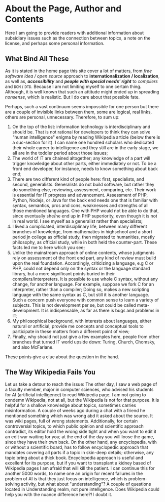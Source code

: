 # About the Page, Author and Contents

Here I am going to provide readers with additional information about subsidiary issues such as the connection between topics, a note on the license, and perhaps some personal information.

## What Bind All These

As it is stated in the home page this site cover a lot of matters, from _free software idea / open source_ approach to **internationalization / localization**, as well as, **_accessibility_** and **_people with special needs' right_** to _compilers_ and `DOM` / `DTD`. Because I am not limiting myself to one certain thing. Although, it is well known that such an attitude might ended up in spreading _nonsense_, which is realistic. But I do care about that possible fate.

Perhaps, such a vast continuum seems impossible for one person but there are a couple of invisible links between them, some are logical, real links, others are personal, unnecessary. Therefore, to sum up:

 1. On the top of the list: information technology is interdisciplinary and should be. That is not rational for developers to think they can solve "human intelligence" enigma by reading Wikipedia article (below there is a suc-section for it). I can name one hundred scholars who dedicated their whole career to intelligence and they still are in the early stage, we all are in the toddler period about those issues;
 2. The world of IT are chained altogether; any knowledge of a part will trigger knowledge about other parts, either immediately or not. To be a front end developer, for instance, needs to know something about back end;
 3. There are two different kind of people here: first, specialists, and second, generalists. Generalists do not build software, but rather they do something else, reviewing, assessment, comparing, etc. Their work is essential for IT progress and advancement. Assessment of PHP, Python, Nodejs, or Java for the back end needs one that is familiar with syntax, semantics, pros and cons, weaknesses and strengths of all those mentioned languages. One with PHP would not be able to do that, since eventually she/he end up in PHP superiority, even though it is not in real world. I see myself as a generalist rather than specialists;
 4. I lived a complicated, interdisciplinary  life, between many different branches of knowledge, from mathematics in highschool and a short period jn college as official study, then migrated to humanities, mostly philosophy, as official study, while in both held the counter-part. These facts led me to here which you see;
 5. Unlike the mainstream approach of online contents, whose judgments rely on assessment of the front end part, any kind of review must build upon the real foundation. Accordingly, criticizing a language, e.g C or PHP, could not depend only on the syntax or the language standard library, but a more significant points buried in their compilers/interpreters. It is possible to use whole C syntax, without any change, for another language. For example, suppose we fork C for an interpreter, rather than a compiler; Doing so, makes a new scripting language with the same syntax as C, but still it is another language. Such a concern push everyone with common sense to learn a variety of subjects. This is not development per se, but could be called meta-development. It is indispensable, as far as there is bugs and problems in IT;
 6. My philosophical background, with interests about languages, either natural or artificial, provide me concepts and conceptual tools to participate in these matters from a different point of view;
 7. Finally, why should not just give a few examples here, people from other branches that turned IT world upside down: Turing, Church, Chomsky, and also McFarlane.

These points give a clue about the question in the hand.

## The Way Wikipedia Fails You

Let us take a detour to reach the issue: The other day, I saw a web page of a faculty member, major in computer sciences, who advised his students for AI (artificial intelligence) to read Wikipedia page. I am not going to condemn Wikipedia, not at all, but the Wikipedia is not for that purpose. It is helpful for a shallow knowledge about topics, sometimes carries misinformation. A couple of weeks ago during a chat with a friend he mentioned something which was wrong abd it asked about the source. It was wiki pages, full of wrong statements. Additionally, for certain controversial topics, to which public opinion and scientific approach contradict, its editor hold the wrong side tight and when you want to edit it an edit war waiting for you; at the end of the day you will loose the game, since they have their own back.
On the other hand, any encyclopedia, with or without a scientific board, has to follow encyclopedic approach that mandates covering all parts if a topic in skin-deep details; otherwise, any topic bring about a thick book. Encyclopedia approach is useful and excellent for its purpose, but if you want to transplant a kidney based of Wikipedia pages I am afraid that will kill the patient. I can continue this for another 5000 words, to name one an origin for recent failures in the problem of AI is that they just focus on intelligence, which is problem-solving activity, but what about "understanding"? A couple of questions located in Understanding realm, not pure intelligence. Does Wikipedia could help you with the nuance difference here?! I doubt it.
